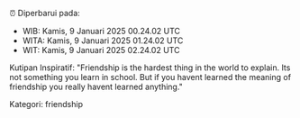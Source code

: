 ⏰ Diperbarui pada:
- WIB: Kamis, 9 Januari 2025 00.24.02 UTC
- WITA: Kamis, 9 Januari 2025 01.24.02 UTC
- WIT: Kamis, 9 Januari 2025 02.24.02 UTC

Kutipan Inspiratif:
"Friendship is the hardest thing in the world to explain. Its not something you learn in school. But if you havent learned the meaning of friendship you really havent learned anything."


Kategori: friendship

